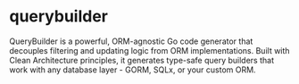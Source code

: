 # querybuilder
QueryBuilder is a powerful, ORM-agnostic Go code generator that decouples filtering and updating logic from ORM implementations. Built with Clean Architecture principles, it generates type-safe query builders that work with any database layer - GORM, SQLx, or your custom ORM.
